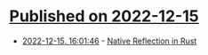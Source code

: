 # [Published on 2022-12-15](index.md)

* [2022-12-15, 16:01:46](https://lobste.rs/s/dixbti/native_reflection_rust) - [Native Reflection in Rust](https://jack.wrenn.fyi/blog/deflect/)
